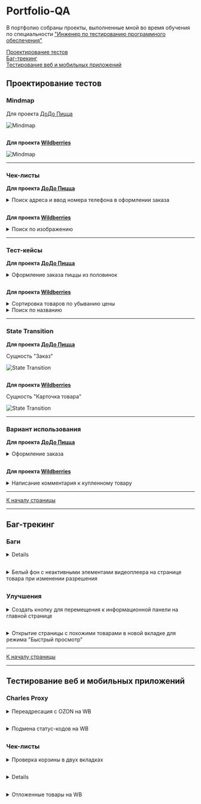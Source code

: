# <a name="up" />Portfolio-QA

В портфолио собраны проекты, выполненные мной во время обучения по специальности ["Инженер по тестированию программного обеспечения"](https://software-testing.ru/edu/3-online/331-qa-engineer#%D0%BF%D0%BE%D0%B4%D1%80%D0%BE%D0%B1%D0%BD%D0%B0%D1%8F-%D0%BF%D1%80%D0%BE%D0%B3%D1%80%D0%B0%D0%BC%D0%BC%D0%B0)

[Проектирование тестов](#1)<br>
[Баг-трекинг](#2)<br>
[Тестирование веб и мобильных приложений](#3)<br>

## <a name="1" />Проектирование тестов
  
### Mindmap
  
Для проекта [ДоДо Пицца](https://dodopizza.ru/)

![Mindmap](https://i.ibb.co/cK07nWTw/1.png)

##

**Для проекта [Wildberries](https://www.wildberries.ru/)**

![Mindmap](https://i.ibb.co/sph0LH8V/1.png)

-----

### Чек-листы

**Для проекта [ДоДо Пицца](https://dodopizza.ru/)**

<details> <summary>Поиск адреса и ввод номера телефона в оформлении заказа</summary>

| № | Проверка | Пример | Ожидаемый результат
|-|---|---|---|
*Адрес в поле поиска*
| 1 | Город улица дом | Иваново Ленина 22 | Адрес найден |
| 2 |	С измененным порядком составляющих |	22 Ленина Иваново |	Адрес найден |
| 3 |	Через пробел |	Ленина 22 |	Подсказка адресов в которых есть "Ленина, 22" |
| 4 |	Через запятую |	Ленина, 22 |	Подсказка адресов в которых есть "Ленина, 22" |
| 5 |	Через точку |	Ленина. 22 |	Подсказка адресов в которых есть "Ленина, 22" |
| 6 |	Слитно | Ленина22 |	Подсказка адресов в которых есть "Ленина, 22" |
| 7 |	Верхний регистр |	ЛЕНИНА | Подсказка адресов в которых есть "Ленина" |
| 8 |	Нижний регистр | ленина |	Подсказка адресов в которых есть "Ленина" |
| 9 |	Смешанный регистр |	ЛеНиНа | Подсказка адресов в которых есть "Ленина" |
| 10 | С ошибкой |	Ленена |	Подсказка адресов в которых есть "Ленина" |
| 11 | Город | Москва |	Подсказка с адресами в данном городе |
| 12 | Улица | Ленина |	Подсказка адресов в которых есть "Ленина" |
| 13 | На английской раскладке | Vjcrdf |	Подсказка с адресами в данном городе (Москва) |
| 14 | Адрес пиццерии "ДОДО" | ДоДо |	Подсказка с адресами пиццерии "ДОДО" |
| 15 | Район |	Ленинский |	Нет результатов по району. Есть подсказки содержащие в адресе "Ленинский" |
| 16 | Номер дома (пограничное значение) | 7 |	Нет результатов по номеру дома. Нет подсказок по номеру дома |
| 17 | При написании цифр буквами |	Двадцати шести бакинских комиссаров |	Ошибка “Не нашли такой адрес, попробуйте ещё раз” |
| 18 | Разговорный | Питер | Подсказки с городом “Санкт-Петербург” |
| 19 | На английском языке | Saratov | Нужный город не найден |
| 20 | Станция метро | ВДНХ |	Ошибка «Не нашли такой адрес, попробуйте ещё раз» |
| 21 | Вне зоны доставки | посёлок Ключи, Красноармейская улица, 2 | Ошибка «Адрес не входит в зону доставки» |
| 22 | Текстом без адреса |	Привезите мне пиццу |	Ошибка «Не нашли такой адрес, попробуйте ещё раз» |
| 23 | Пустое поле (логическая граница) |	 | Нет подсказок. Сохранение адреса недоступно |
| 24 | 999 999 символов (технологическая граница) |	 | Система не распознает запрос |
*Адрес по метке на карте*
| 25 | В зоне доставки на строении с номером |  | Адрес найден |
| 26 | В зоне доставки рядом со строениями с номерами |  | Определяется ближайший адрес |
| 27 | В зоне доставки без строений с номерами |  | Ошибка "Не удалось определить Ваше местоположение" |
| 28 | Без метки (логическая граница) |  | Ошибка "Не удалось определить Ваше местоположение" |
| 29 | Вне зоны доставки в пределах населенных пунктов |  | Ошибка "Не удалось определить Ваше местоположение" |
| 30 | Вне зоны доставки на границе карты (технологическая граница) |  | Ошибка "Не удалось определить Ваше местоположение" |
*Номер телефона*
| 31 | Мобильный: 10 цифр после 7 (произвольная граница) | 78007255725 | На номер отправлен код подтверждения |
| 32 | Домашний с кодом города | 4932351155 | На номер отправлен код подтверждения |
| 33 | Домашний без кода города | 351155 | Выслать код подтверждения недоступно |
| 34 | Несуществующий номер | 71111111111 | Выслать код подтверждения недоступно |
| 35 | Все 0 после 7 | 70000000000 | Выслать код подтверждения недоступно |
| 36 | Пустое поле (логическая граница) |  | Выслать код подтверждения недоступно |
| 37 | 1 цифра (логическая граница) | 7 | Выслать код подтверждения недоступно |
| 38 | 9 цифр после 7 (пограничное значение) | 7929085040 | Выслать код подтверждения недоступно |
| 39 | 11 цифр после 7 (пограничное значение) | 792908504001 | Выслать код подтверждения недоступно |
| 40 | Вставка 999 цифр (технологическая граница) |  | Обрезается до первых 10 |
| 41 | Вставка 999 цифр и букв (технологическая граница) |  | Обрезается до первых 10 цифр |
| 42 | Буквами | АБВ | Ввод букв недоступен |

</details>

##

**Для проекта [Wildberries](https://www.wildberries.ru/)**

<details> <summary>Поиск по изображению</summary>

| № | Проверка | Ожидаемый результат
|-|---|---|
*Расширения*
| 1 | JPG | Успешная загрузка файла |
| 2 | JPEG | Успешная загрузка файла |
| 3 | PNG | Успешная загрузка файла |
| 4 | GIF | Успешная загрузка файла |
| 5 | BMP | Успешная загрузка файла |
| 6 | PDF | Ошибка загрузки изображения, отображается ошибка с требованием к изображению “поддерживаются только следующие расширения файлов: JPG, JPEG, PNG, BMP, GIF” |
| 7 | TXT | Ошибка загрузки изображения, отображается ошибка с требованием к изображению “поддерживаются только следующие расширения файлов: JPG, JPEG, PNG, BMP, GIF” |
| 8 | TXT переименованный в JPG | Ошибка загрузки изображения, отображается ошибка с требованием к изображению “поддерживаются только следующие расширения файлов: JPG, JPEG, PNG, BMP, GIF” |
| 9 | JPG переименованный в TXT | Ошибка загрузки изображения, отображается ошибка с требованием к изображению “поддерживаются только следующие расширения файлов: JPG, JPEG, PNG, BMP, GIF” |
*Вес файла*
| 10 | 49,9 Мб (пограничное значение снизу) | Успешная загрузка файла |
| 11 | 50 Мб (произвольная граница) | Успешная загрузка файла |
| 12 | 50,1 Мб (пограничное значение сверху) | Ошибка загрузки изображения, отображается ошибка с требованием к изображению “вес фотографии не превышает 50 Мб” |
| 13 | 0 Кб (логическая граница) | Ошибка загрузки изображения, отображается ошибка с требованием к изображению “вес фотографии не превышает 50 Мб” |
| 14 | 1 Кб (логическая граница) | Успешная загрузка файла |
| 15 | 5 Гб (технологическая граница) | Ошибка загрузки изображения, отображается ошибка с требованием к изображению “вес фотографии не превышает 50 Мб” |
*Ширина и высота изображения*
| 16 | Ширина 250, высота 250 (внутри диапозона) | Успешная загрузка файла |
| 17 | Ширина 75, высота 75 (произвольная граница) | Успешная загрузка файла |
| 18 | Ширина 75, высота 76 (пограничное значение по высоте сверху) | Успешная загрузка файла |
| 19 | Ширина 76, высота 75 (пограничное значение по ширине сверху) | Успешная загрузка файла |
| 20 | Ширина 75, высота 200 (внутри диапазона по высоте) | Успешная загрузка файла |
| 21 | Ширина 200, высота 75 (внутри диапазона по ширине) | Успешная загрузка файла |
| 22 | Ширина 74, высота 75 (пограничное значение по ширине снизу) | Ошибка загрузки изображения, отображается ошибка с требованием к изображению “ширина и высота фотографии не меньше 75 пикселей” |
| 23 | Ширина 75, высота 74 (пограничное значение по высоте снизу) | Ошибка загрузки изображения, отображается ошибка с требованием к изображению “ширина и высота фотографии не меньше 75 пикселей” |
| 24 | Ширина 1, высота 1 (логическая граница) | Ошибка загрузки изображения, отображается ошибка с требованием к изображению “ширина и высота фотографии не меньше 75 пикселей” |
| 25 | Ширина 75, высота 100 000 (технологическая граница по высоте) | Ошибка загрузки изображения, отображается ошибка с требованием к изображению “ширина и высота фотографии не меньше 75 пикселей” |
| 26 | Ширина 100 000, высота 75 (технологическая граница по ширине) | Ошибка загрузки изображения, отображается ошибка с требованием к изображению “ширина и высота фотографии не меньше 75 пикселей” |
*Релевантность поиска по фото*
| 27 | Изображение с черной мужской курткой | Поиск выдает варианты черных мужских курток |
| 28 | Изображение с героем из мультфильма Disney | Поиск выдает варианты товаров с изображением героя |
| 29 | Изображение с космосом | Поиск выдает варианты товаров у которых изображение товара содержит изображение космоса |
| 30 | Фото лица девушки | Поиск выдает варианты товаров у которых изображение товара содержит изображение лица девушки |
| 31 | Изображение с текстом “куртка” на белом фоне | Поиск выдает варианты товаров у которых изображение товара содержит надписи на белом фоне |
| 32 | Все пиксели одного цвета (черного) | Поиск выдает варианты товаров у которых изображение товара подходит по цвету изображения |
*Название файла*
| 33 | Слово кириллицей (куртка) | Успешная загрузка файла |
| 34 | Цифрами (“1”) – (логическая граница) | Успешная загрузка файла |
| 35 | Слово латиницей (“coat”) | Успешная загрузка файла |
| 36 | Набором букв на латинице (“qwerty”) | Успешная загрузка файла |
| 37 | Набором букв на кириллице (“йцукен”) | Успешная загрузка файла |
| 38 | С точкой (”.”) | Успешная загрузка файла |
| 39 | С пробелом (” “) | Успешная загрузка файла |
| 40 | Без текста (”.jpg”) – (логическая граница) | Успешная загрузка файла |
| 41 | Спецсимволы (”@”) | Успешная загрузка файла |
| 42 | Максимальное количество символов для Windows (255) – (технологическая граница) | Успешная загрузка файла |
*Влияние названия на результат поиска*
| 43 | На фото черная мужская куртка, название “белая женская куртка” | Нет влияния. Поиск выдает варианты товаров, релевантные загруженному изображению |

</details>

-----

### Тест-кейсы

**Для проекта [ДоДо Пицца](https://dodopizza.ru/)**

<details>
<summary>Оформление заказа пиццы из половинок</summary>
  
| № | Описание шага | 
|-|---|
*Влияние названия на результат поиска*
| 1 | Создан пользователь ( +7 999 999 99 99) |
| 2 | К номеру ( +7 999 999 99 99) есть доступ |
| 3 | В корзине 0 товаров |
| 4 | Есть доступ к БД (Логин / пароль :  Admin / 987654) |
| 5 | Присваиваемый номер заказа всегда уникальный |
*Шаги* 
| 1 | Открыть главную страницу [ДоДо Пицца](https://dodopizza.ru/) |
| 2 | Нажать кнопку «Войти» |
| 3 | Авторизоваться по номеру ( +7 999 999 99 99) и высланному на номер персональному коду |
| 4 | Перейти в категорию «Пиццы» |
| 5 | Найти продукцию «Пицца из половинок» и нажать кнопку «Собрать» |
| 6 | Выбрать первую половинку, например «Креветки со сладким чили» |
| 7 | Выбрать вторую половинку, например «Ветчина и сыр» |
| 8 | Нажать кнопку «В корзину» |
| 9 | Нажать кнопку «Корзина» |
| 10 | Нажать кнопку «К оформлению заказа» |
| 11 | В поле «имя» указать имя (например “Павел”) |
| 12 | В поле «адрес» указать способ доставки (например самовывоз с адресом пиццерии из предлагаемого списка) |
| 13 | Выбрать способ оплаты (например наличными) |
| 14 | Нажать кнопку «Оформить заказ» |

#### ***Ожидаемый результат***
В базе данных в таблице “create_order” есть новая запись о созданном заказе. На странице оформления заказа есть информация:
- Адрес пиццерии, выбранный в шаге 12;
- Способ оплаты, выбранный в шаге 13;
- Состав заказа: пицца из половинок, указанные в шагах 6 и 7;
- Номер заказа.

</details>

##

**Для проекта [Wildberries](https://www.wildberries.ru/)**

<details>
<summary>Сортировка товаров по убыванию цены</summary>

| № | Описание шага | 
|-|---|
*Предварительные условия*
| 1 | Войти в систему [Wildberries](https://www.wildberries.ru/) как администратор (admin / qwerty) |
| 2 | Создать товары в системе (см. ТК «Создание товара») одной категории (например «шахматы» с ценами: 15 000 руб., 20 000 руб., 30 000 руб. от продавца с рейтингом 4,9 и еще два товара: один с ценой 20 000 руб. от того же продавца, что и первый с ценой 20 000 руб. и один с ценой 20 000 руб., но от другого продавца с рейтингом 5.0) |
| 3 | К третьему товару применить скидку 40 % (цена без скидки 30000, со скидкой 18000) |
| 4 | Товары с одной ценой сортируются между собой исходя от оценки продавца (от большей к меньшей). Если оценки идентичные, то сортировка происходит исходя от времени создания в системе карточки товара (от новых к старым). Время создания учитывается в БД в миллисекундах, таким образом не может быть более 1 товара, созданного в идентичное время. Товары с одной ценой от одного продавца, также сортируются по времени создания карточки. |
*Шаги*
| 1 | Открыть главную страницу сайта [Wildberries](https://www.wildberries.ru/) |
| 2 | В поле поиска ввести название товара, пример «шахматы» |
| 3 | Навести курсор на иконку «По популярности» и выбрать «По убыванию цены» |

#### ***Ожидаемый результат***
Найденные товары «шахматы» отображаются в порядке убывания, от максимальной цены к минимальной с учетом скидки, при этом товары с одинаковой ценой отображаются, учитывая рейтинг продавца и время создания карточки:
- С ценой 20000 (от продавца с рейтингом 5.0);
- С ценой 20000 (от продавца с рейтингом 4.9, карточка которого создана последней транзакцией);
- С ценой 20000 (от продавца с рейтингом 4.9, карточка которого создана более ранней транзакцией);
- С ценой 18000;
- С ценой 15000.

</details>

<details>
<summary>Поиск по названию</summary>

| № | Описание шага | Ожидаемый результат |
|-|---|---|
*Предварительные условия*
| 1 | Войти в систему [Wildberries](https://www.wildberries.ru/) как администратор (admin / qwerty) | Успешная авторизация в системе с правами администратора |
| 2 | Создать товары в системе (см. ТК «Создание товара»), например, «iphone» и «шахматы» | Созданы карточки товаров с названием «iphone» и «шахматы» |
*Шаги*
| 1 | Зайти на главную страницу [Wildberries](https://www.wildberries.ru/) | Открыта главная страница сайта |
| 2 | В поле поиска ввести «iphone» | В результатах выдачи есть карточка товара с названием «iphone» созданная в шаге 2. Карточки товара «шахматы» в результатах выдачи нет |

</details>

-----

### State Transition

**Для проекта [ДоДо Пицца](https://dodopizza.ru/)**

Сущность "Заказ"

![State Transition](https://i.ibb.co/fzVMFbQS/8.png)

##

**Для проекта [Wildberries](https://www.wildberries.ru/)**

Сущность "Карточка товара"

![State Transition](https://i.ibb.co/TD47TsyF/9.png)

-----

### Вариант использования

**Для проекта [ДоДо Пицца](https://dodopizza.ru/)**

<details>
<summary>Оформление заказа</summary>

**Легенда:**

**П** – пользователь

**С** – система

**Сценарий использования:**

1. **П** заходит на сайт [ДоДо Пицца](https://dodopizza.ru/) и авторизуется

2. **С** выдает информацию о всех доступных товарах

3. **П** выбирает категорию товара

4. **С** выдает информацию о выбранной категории товаров

5. **П** выбирает товар из категории

6. **С** запрашивает выбор характеристик товара

7. **П** выбирает характеристики товара

8. **С** сохраняет характеристики

9. **П** инициирует добавление товара в корзину

10. **С** сохраняет товар в корзине

11. **П** инициирует переход в корзину

12. **С** отображает сохраненный товар в корзине с возможностью оформления заказа

13. **П** инициирует оформление заказа

14. **С** запрашивает выбор параметров, связанных с оформлением заказа

15. **П** выбирает параметры оформления заказа

16. **С** сохраняет параметры оформления заказа

17. **П** подтверждает оформление заказа с выбранными параметрами

18. **С** создает запрос на оформление заказа в БД и отображает статус заказа

   **Завершение сценария.**

 

**Альтернативный вариант:**

1а. **П** не авторизуется → **С** запрашивает выбор города → **П** указывает город → **Переход к пункту 2**

 

12а. **С** выдает сообщение о невозможности оформить заказ из-за отсутствия товара или его составляющих → **Завершение сценария**.

 

15а. **П** не выбирает ОБЯЗАТЕЛЬНЫЕ параметры оформления заказа → **Переход к пункту 17** →

**С** выдает сообщение о необходимости заполнения обязательных полей → **Переход к пункту 15**

 

 15б.  **П** не выбирает ОБЯЗАТЕЛЬНЫЕ параметры оформления заказа → **Переход к пункту 17** →

**С** выдает сообщение о необходимости заполнения обязательных полей → **Завершение сценария**

 

**Параметры:**

1. Выбрать товар можно из доступного меню на главной странице или через категорию.

2. Характеристиками товара (п. 6-7) являются: размер продукта и ингредиенты

3. Параметрами оформления заказа (п. 14-15) являются: способ и адрес доставки, способ оплаты

</details>

##

**Для проекта [Wildberries](https://www.wildberries.ru/)**

<details>
<summary>Написание комментария к купленному товару</summary>

**Легенда:**
**П** – пользователь
**С** – система

Сценарий:
1.	**П** авторизируется на WB
2.	**С** открывает онлайн-магазин
3.	**П** открывает свой список покупок
4.	**С** отображает купленные П товары
5.	**П** выбирает нужный товар
6.	**С** открывает карточку данного товара
7.	**П** инициирует опцию написания комментария
8.	**С** открывает интерфейс для написания комментария
9.	**П** пишет текст комментария
10.	**С** отображает написанное
11.	**П** загружает фото допустимого формата
12.	**С** отображает загруженные фото
13.	**П** отправляет комментарий
14.	**С** сохраняет текст и фото в БД, закрывает интерфейс написания комментария, текст отображается в списке комментариев вместе с подгруженными фото

**Завершение сценария**

**Альтернативный вариант:**
11а. **П** не загружает фото → **С** отображает написанное → **Переход к пункту 13** → **Переход к пункту 14** (без фото)  
11б. **П** загружает фото недопустимого формата → **С** не загружает фото → **Переход к пункту 13** → **Переход к пункту 14** (без фото)

**Параметры:**
Допустимый формат фото – JPEG, PNG

</details>

-----

[К началу страницы](#up)

-----

## <a name="2" />Баг-трекинг

### Баги

<details>
<summary>Переход в отзывы товара 18+ без подтверждения возраста</summary>

**Шаги**

1. Перейти на карточку любого товара 18+ (пример https://www.wildberries.ru/catalog/170394739/detail.aspx) и закрыть окно с подтверждением возраста (если контент изначально доступен, то очистить cookie-файлы и обновить страницу)
2. Кликнуть по кнопке "Смотреть все отзывы" (см. скриншот "Отзывы")

**Результат**

Происходит переход на страницу с отзывами. Всплывающее окно с подтверждением возраста можно закрыть оставаясь на текущей странице (см. скриншоты "С окном" и "Без окна")

**Ожидаемый результат**

Всплывающее окно с подтверждением возраста появляется при клике по кнопке "Смотреть все отзывы". Переход на страницу с отзывами происходит только при подтверждении возраста (18 лет).

[С окном](https://ibb.co/4nD2rctL) [Без окна](https://ibb.co/LDzCJtsc) [Отзывы](https://ibb.co/sv94GcMZ)

</details>

##

<details>
<summary>Белый фон с неактивными элементами видеоплеера на странице товара при изменении разрешения</summary>

**Шаги**

1. Открыть любую карточку товара на WB где есть видео (например https://www.wildberries.ru/catalog/3029229/detail.aspx)
2. Начать воспроизведение видео (если оно не запустилось автоматически)
3. Изменить разрешение экрана по высоте до 1023 или ниже (например с помощью растягивания консоли (см. скриншот "Разрешение"))
4. Вернуть разрешение экрана по высоте от 1024 или выше (например в исходное состояние)

**Результат**

В видеоплеере отображается белый фон (см. скриншот "Белый фон") с неактивными элементами: пауза/воспроизведение, звук и шкала воспроизведения

**Ожидаемый результат**

Видео воспроизводится, элементы видеоплеера активны для пользователя

[Белый фон](https://ibb.co/Vcm39mYC) [Разрешение](https://ibb.co/G4bgmF1X)

</details>

##

### Улучшения

<details>
<summary>Создать кнопку для перемещения к информационной панели на главной странице</summary>

Создать кнопку "К концу страницы" при клике на которую происходит прокрутка главной страницы в низ до информационной панели, по аналогии с кнопкой "К началу страницы" позволяющей при скроллинге вернуться в начало страницы (см. скриншот "Кнопка"). Как и кнопка "К началу страницы", новая кнопка должная одновременно появляться с ней при скроллинге. Она должна располагаться на том же уровне, но правее (см. скриншот "Новая кнопка"). Иметь тот же дизайн, но стрелка направлена вниз.

Сейчас при скроллинге вниз на главной странице [Wildberries](https://www.wildberries.ru/), новые карточки подгружаются автоматически после каждых 100 позицией и у пользователя нет возможности спуститься вниз страницы к панели с информацией (см. скриншот «Панель»).

Поскольку пользователям может потребоваться информация с панели, им будет удобней сделать это не уходя с главной страницы в другие разделы.

[Кнопка](https://ibb.co/mC6ZfgW3) [Новая кнопка](https://ibb.co/whKQjm8n) [Панель](https://ibb.co/SCXM6R1)

</details>

##

<details>
<summary>Открытие страницы с похожими товарами в новой вкладке для режима "Быстрый просмотр"</summary>

Сделать открытие страницы с похожими товарами в новой вкладке для режима "Быстрый просмотр" на сайте [Wildberries](https://www.wildberries.ru/).

Сейчас в режиме быстрого просмотра если нажать на иконку "Похожие" (см. скриншот "Похожие") осуществляется переход на страницу с похожими товарами взамен текущей страницы.

Так как текущая страница не сохраняется мы не можем вернуться к изначальному товару из-за того, что в новой вкладке будут только похожие товары, исключая исходный, а при возвращении на предыдущую страницу, список карточек обновляется. Также, поскольку мы не были на самой странице товара (были в режиме быстрого просмотра), товар не будет отображен в недавно просмотренных товарах.
Таким образом, сейчас пользователь теряет изначальный товар при данном действии. Открытие страницы в новой вкладке с сохранением текущей исправит данный момент.

[Похожие](https://ibb.co/n81fy0wc)

</details>

-----

[К началу страницы](#up)

-----

## <a name="3" />Тестирование веб и мобильных приложений

### Charles Proxy

<details>
<summary>Переадресация с OZON на WB</summary>

![Скриншот](https://i.ibb.co/0yn8Zv6H/14.png)

</details>

##

<details>
<summary>Подмена статус-кодов на WB</summary>

**400 Bad Request**

![400 Bad Request](https://i.ibb.co/MkDCjKBD/400-Bad-Request.png)

**500 Internal Server Error**

![500 Internal Server Error](https://i.ibb.co/HpXSrp6g/500-Internal-Server-Error.png)

**500 THIS IS FINE.**

![500 THIS IS FINE.](https://i.ibb.co/b59Hgngt/500-THIS-IS-FINE.png)

</details>

##

### Чек-листы

<details>
<summary>Проверка корзины в двух вкладках</summary>

| № | Проверка (вкладки для изменений) | Результат при обновлении (новая вкладка) |
|-|---|---|
*Создание*
| 1 | Добавление товара в корзину в одной вкладке | Товар отображается во второй вкладке  |
| 2 | Добавление одного и того же товара в двух вкладках (1 в первой, и он же во второй) | Товар отображается в обеих вкладках в количестве 1 |
| 3 | Добавление двух разных товаров (1 в первой, и 1 во второй) | При добавлении товара система учитывает товар, добавленный в другой вкладке (оба товара в корзине) |
| 4 | Добавление нескольких товаров из разных вкладок (+ 10 в первой, + 10 во второй) | При добавлении товара система учитывает товары, добавленные в другой вкладке (все товары в корзине) |
*Редактирование*
| 5 | Увеличение товара (1 позиция) | Во второй вкладке отображается корректное кол-во товаров увеличенных в предыдущей |
| 6 | Уменьшение товара (1 позиция) | Во второй вкладке отображается корректное кол-во товаров уменьшенных в предыдущей |
| 7 | Редактирование двух товаров (+ 1 у одного товара, - 1 у другого товара) | Отображает кол-во товаров с учетом изменений |
| 8 | Редактирование одного товара в 2 вкладках (+ 2 товара в первой, - 1 во второй, + 1 в первой) | Система сохраняет только изменения, сделанные в последней вкладке. Но если до последнего изменения в этой же вкладке были и другие, то она сохранит результат учитывая их (+ 3 в первой вкладке) |
| 9 | Изменение состояния объекта (добавить 1 товар в избранное) | Во второй вкладке отображаются изменения (товар помечен как избранный) |
| 10 | Изменение состояния объекта (выбрать 1 товар) | Во второй вкладке отображаются изменения (выбранный товар выбран) |
| 11 | Редактирование удаленного объекта (в первой вкладке удалить товар, во второй отредактировать) | Система удаляет товар из второй вкладки при попытке редактирования |
*Удаление*
| 12 | Удаление удаленного товара (в первой вкладке удалить товар, во второй вкладке удалить его же) | Система при удалении обновляет страницу (при удалении во второй вкладке, товар удаляется аналогичный образом) |
| 13 | Удаление товара, изменившего состояние (добавить в одной вкладке товар в избранное, во второй удалить его) | Товар удален в обоих вкладках |
| 14 | Удаление товара (всех) | Пустая корзина |
| 15 | Удаление товара (одного) | Удален выбранный товар, остальные сохраняются |

</details>

##

<details>
<summary>Тестирование игры "FRUIT NINJA" на прерывания</summary>

**Устройство**: Samsung Galaxy A15

**Характеристики устройства**:
1.	ОС: Android 14
2.	Диагональ экран: 6.5"
3.	Разрешение экрана: 2340x1080 px
4.	Процессор: MediaTek Helio G99 2 x 2.2 ГГц + 6 x 2 ГГц
5.	Оперативная и встроенная память: 4/128 ГБ

**Особенности приложения**: 
1.	Название: «FRUIT NINJA» Version 3.77.0
2.	Ссылка для скачивания (google play): [FRUIT NINJA](https://play.google.com/store/apps/details?id=com.halfbrick.fruitninjafree)

**Что тестировалось**: 
1.	Режим загрузки приложения
2.	Режим Меню
3.	Режим просмотра рекламы
4.	Режим игры
 
**Как тестировалось**:
1.	Намеренное сворачивание приложения
2.	Блокировка экрана
3.	Переход устройства в спящий режим
4.	Вынужденное сворачивание приложения - входящий звонок
5.	Входящее смс сообщение/ сообщение в мессенджер с уведомлением
6.	Отключение сети с последующим возобновлением
7.	Изначально сеть отключена, далее - включение сети
8.	Выход из приложения и повторный запуск

| Прерывание с последующим возвращением к работе с приложением / Режим тестирования | Загрузка приложения |  Меню | Режим просмотра рекламы | Режим игры |
|-|---|---|---|---|
| Намеренное сворачивание приложения  | Приложение прерывает загрузку и проигрывание фоновой музыки на момент сворачивания. При возвращении к работе с приложением загрузка возобновляется с места прерывания (ползунок), проигрывание фоновой музыки возобновляется | Приложение прерывает работу и проигрывание фоновой музыки на момент сворачивания. При возвращении к работе с приложением возвращаемся в меню с места прерывания, проигрывание фоновой музыки возобновляется | Приложение прерывает работу и проигрывание звуков на момент сворачивания. При возвращении к работе с приложением продолжается просмотр с места прерывания, проигрывание звуков возобновляется | Приложение прерывает работу и проигрывание звуков. При возвращении к работе с приложением открывается режим «паузы» с меню для подтверждения продолжения игры без звуков. При возобновлении игры проигрывание звуков возобновляется |
| Вынужденное сворачивание приложения - входящий звонок | Всплывающий входящий звонок поверх приложения. Загрузка приостановлена, музыка не играет. После завершения звонка загрузка возобновляется с места прерывания (ползунок), проигрывание фоновой музыки возобновляется | Всплывающий входящий звонок поверх приложения. Приложение продолжает свою работу (кнопки, анимация активны). Музыка не играет. После завершения звонка проигрывание фоновой музыки возобновляется | Всплывающий входящий звонок поверх приложения. Проигрывание рекламы и фонового звука приостановлено. После завершения звонка проигрывание рекламы и звуков возобновляется с места прерывания | Всплывающий входящий звонок поверх приложения. Приложение продолжает свою работу (игра продолжается). Звуков нет. После завершения звонка проигрывание звуков возобновляется |
| Входящее СМС сообщение/ сообщение в мессенджер с уведомлением | Всплывающее сообщение поверх окна загрузки - на работу приложения и фоновую музыку не влияет | Всплывающее сообщение поверх окна загрузки - на работу приложения и фоновую музыку не влияет | Всплывающее сообщение поверх проигрывателя рекламы на работу приложения и на звуки не влияет | Всплывающее сообщение поверх приложения - на работу приложения и на системные звуки не влияет |
| Входящее СМС сообщение/ сообщение в мессенджер с уведомлением | Всплывающее сообщение поверх окна загрузки - на работу приложения и фоновую музыку не влияет | Всплывающее сообщение поверх окна загрузки - на работу приложения и фоновую музыку не влияет  | Всплывающее сообщение поверх проигрывателя рекламы- на работу приложения и на звуки не влияет | Всплывающее сообщение поверх приложения - на работу приложения и на системные звуки не влияет |
| Блокировка экрана | Приложение прерывает загрузку и фоновую музыку на момент блокировки, после разблокировки - загрузка возобновляется с места прерывания (ползунок), проигрывание фоновой музыки возобновляется | Приложение прерывает работу и проигрывание фоновой музыки на момент блокировки. При возвращении к работе с приложением возвращаемся в меню с места прерывания, проигрывание фоновой музыки возобновляется | Приложение прерывает проигрывание рекламы и ее звуков на момент прерывания, при возвращении к работе с приложением возобновляется режим просмотра рекламы со звуком | Приложение прерывает работу и проигрывание звуков. При возвращении к работе с приложением – режим «паузы» с меню для подтверждения продолжения игры. Звуков нет. После завершения звонка проигрывание звуков возобновляется |
| Переход устройства в спящий режим | Приложение прерывает загрузку и фоновую музыку на момент прерывания, после разблокировки - загрузка возобновляется с места прерывания (ползунок), проигрывание фоновой музыки возобновляется | Приложение прерывает работу и проигрывание фоновой музыки на момент прерывания. При возвращении к работе с приложением возвращаемся в меню с места прерывания, проигрывание фоновой музыки возобновляется | Приложение прерывает проигрывание рекламы и ее звуков на момент прерывания, при возвращении к работе с приложением возобновляется режим просмотра рекламы со звуком | Приложение прерывает работу и проигрывание звуков. При возвращении к работе с приложением – режим «паузы» с меню для подтверждения продолжения игры. Звуков нет. После завершения звонка проигрывание звуков возобновляется |
| Отключение сети и затем возобновление работы сети | Приложение загружается, прерывания загрузки не происходит. Фоновая музыка не прерывается/не отключается | Не влияет на работу приложения | Проигрывание рекламы и ее звуков продолжается  | Не влияет на работу приложения |
| Изначально сеть отключена, далее - включение сети | Сообщение от системы о невозможности выполнить загрузку приложения | НЕЛЬЗЯ ПЕРЕЙТИ К РЕЖИМУ БЕЗ ПОДКЛЮЧЕНИЯ К СЕТИ | НЕЛЬЗЯ ПЕРЕЙТИ К РЕЖИМУ БЕЗ ПОДКЛЮЧЕНИЯ К СЕТИ | НЕЛЬЗЯ ПЕРЕЙТИ К РЕЖИМУ БЕЗ ПОДКЛЮЧЕНИЯ К СЕТИ |
| Выход из приложения и повторный запуск | Приложение загружается заново | Приложение загружается заново | Приложение загружается заново | Приложение загружается заново |

</details>

##

<details>
<summary>Отложенные товары на WB</summary>

| № | Проверка | Результат |
|-|---|---|
*WEB. Авторизированным пользователем*
| 1 | Добавить товар в избранное (нажать на сердечко у товара) | Товар будет отображаться в разделе «Избранное» |
| 2 | Добавить товар в избранное, который есть в наличии из быстрого просмотра | Товар будет отображаться в разделе «Избранное» |
| 3 | Добавить товар в избранное, который есть в наличии из карточки товара | Товар будет отображаться в разделе «Избранное» |
| 4 | Добавить товар в избранное, которого нет в наличии из быстрого просмотра | Товар будет отображаться в разделе «Избранное» |
| 5 | Добавить товар в избранное, которого нет в наличии из карточки товара | Товар будет отображаться в разделе «Избранное» |
| 6 | Добавить товар в избранное (нажать на сердечко у товара) у уже добавленного товара | Добавить повторно товар нельзя (при попытке товар удаляется из избранного) |
| 7 | Добавить бренд в избранное | Бренд будет отображаться в «Избранное» в «Любимые бренды» |
| 8 | Добавить бренд в избранное у уже добавленного бренда | Добавить повторно бренд нельзя (при попытке бренд удаляется из избранного) |
| 9 | Добавить товар в корзину | Товар будет отображаться в корзине |
| 10 | Добавить товар в корзину из быстрого просмотра | Товар будет отображаться в корзине |
| 11 | Добавить товар в корзину из карточки товара | Товар будет отображаться в корзине |
| 12 | Поделиться (направить в доступные соц. сети ссылку на страницу товара или просто скопировать ее) | По полученной ссылке можно вернуться на страницу товара |
| 13 | По артикулу (скопировать и сохранить артикул на карточке товара) | По полученному артикулу через поиск можно вернуться в карточку товара |
| 14 | Недавно просмотренное (зайти в карточку товара) | Товар будет отображаться в подсказках «Вы недавно смотрели» |
*WEB. Не авторизированным пользователем*
| 15 | Добавить товар в избранное любым способом (нажать на сердечко у товара) | Для действия требуется авторизация |
| 16 | Поделиться (направить в доступные соц. сети ссылку на страницу товара или просто скопировать ее) | По полученной ссылке можно вернуться в карточку товара |
| 17 | По артикулу (скопировать и сохранить артикул на карточке товара) | По полученному артикулу через поиск можно вернуться в карточку товара |
| 18 | Добавить в корзину (нажать у товара «добавить в корзину) | Товар отображается в корзине (при условии, что не были очищены cookie файлы)  |
| 19 | Недавно просмотренное (зайти в карточку товара) | Товар будет отображаться в подсказках «Вы недавно смотрели» (при условии, что не были очищены cookie файлы) |
| 20 | Добавить бренд в избранное | Для действия требуется авторизация |
*Mobile. Авторизированным пользователем*
| 21 | Добавить товар в корзину  | Товар отображается в корзине |
| 22 | Добавить товар в корзину из карточки товара | Товар отображается в корзине |
| 23 | Добавить товар в корзину из быстрого просмотра | Опция быстрого просмотра отсутствует |
| 24 | Поделиться (направить в доступные соц. сети ссылку на страницу товара или просто скопировать ее) | По полученной ссылке можно вернуться на страницу товара в приложении |
| 25 | Недавно просмотренное (зайти в карточку товара) | Товар будет отображаться в подсказках «Вы недавно смотрели» |
| 26 | По артикулу (скопировать и сохранить артикул на карточке товара) | Товар будет отображаться в подсказках «Вы смотрели» |
| 27 | Добавить бренд в любимые бренды | Бренд будет отображаться в «Любимые бренды» |
| 28 | Добавить бренд в любимые бренды у уже добавленного бренда | Добавить повторно бренд нельзя (при попытке бренд удаляется из раздела «Любимые бренды») |
| 29 | Добавить товар в отложенное (нажать на сердечко у товара), который уже добавленного туда  | Добавить повторно товар нельзя (при попытке товар удаляется из избранного) |
| 30 | Добавить товар в отложенное, который есть в наличии (нажать на сердечко у товара) | Товар отображается в разделе «Отложенные» |
| 31 | Добавить товар в отложенное, который есть в наличии из карточки товара | Товар отображается в разделе «Отложенные» |
| 32 | Добавить товар в отложенное, который есть в наличии из быстрого просмотра | Опция быстрого просмотра отсутствует |
| 33 | Добавить товар в «Лист ожидания», которого нет в наличии | Товар будет отображаться в разделе «Лист ожидания» |
| 34 | Добавить товар в «Лист ожидания», которого нет в наличии из карточки товара | Товар будет отображаться в разделе «Лист ожидания» |
| 35 | Добавить, уже добавленный в «Лист ожидания», товар, которого нет в наличии | Товар будет отображаться в разделе «Лист ожидания» |
| 36 | Добавить товар в «Лист ожидания», которого нет в наличии из быстрого просмотра | Опция быстрого просмотра отсутствует |
*Mobile. Нк авторизированным пользователем*
| 37 | Поделиться (направить в доступные соц. сети ссылку на страницу товара или просто скопировать ее) | По полученной ссылке можно вернуться на страницу товара в приложении |
| 38 | По артикулу (скопировать и сохранить артикул на карточке товара) | По полученному артикулу через поиск можно вернуться в карточку товара |
| 39 | Добавить в корзину, который есть в наличии (нажать у товара «В корзину) | Товар отображается в корзине (при условии, что не был очищен кэш) |
| 40 | Добавить товар в корзину, которого нет в наличии | Отсутствует кнопка «Добавить в корзину» |
| 41 | Недавно просмотренное (зайти в карточку товара) | Для действия требуется авторизация |
| 42 | Добавить в отложенное (нажать на сердечко у товара) | Для действия требуется авторизация |
| 43 | Добавить в «Лист ожидания» товар, которого нет в наличии | Для действия требуется авторизация |

</details>

##
